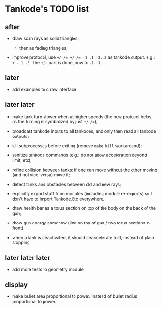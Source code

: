 Tankode's TODO list
===================

after
-----

* draw scan rays as solid triangles;
	- then as fading triangles;

* improve protocol, use `+/-/= +/-/= -1..1 -3..3` as tankode output.  e.g.:
  `+ - 1 -3`.  The `+/-` part is done, now to `-1..1`.


later
-----

* add examples to c raw interface


later later
-----------

* make tank turn slower when at higher speeds (the new protocol helps, as the
  turning is symbolized by just `+/-/=`);

* broadcast tankode inputs to all tankodes, and only then read all tankode outputs;

* kill subprocesses before exiting (remove `make kill` workaround);

* sanitize tankode commands (e.g.: do not allow acceleration beyond limit, etc);

* refine collision between tanks:
  if one can move without the other moving (and not vice-versa) move it;

* detect tanks and obstacles between old and new rays;

* explicitly export stuff from modules (including module re-exports)
  so I don't have to import Tankode.Etc everywhere.

* draw health bar as a torus section on top of the body on the back of the gun;

* draw gun energy somehow (line on top of gun / two torus sections in front).

* when a tank is deactivated, it should deaccelerate to 0, instead of plain stopping


later later later
-----------------

* add more tests to geometry module


display
-------

* make bullet area proportional to power.  Instead of bullet radius proportional to power.

